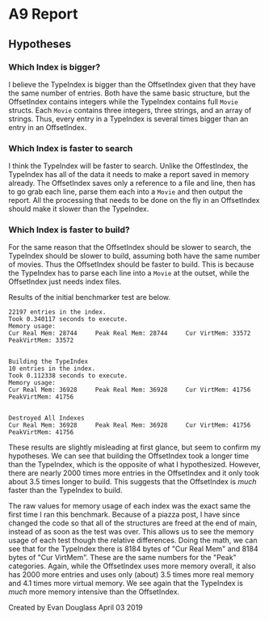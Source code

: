 # A9 Report

## Hypotheses

### Which Index is bigger?

I believe the TypeIndex is bigger than the OffsetIndex given that they have the same number of entries.
Both have the same basic structure, but the OffsetIndex contains integers while the TypeIndex contains full `Movie` structs.
Each `Movie` contains three integers, three strings, and an array of strings.
Thus, every entry in a TypeIndex is several times bigger than an entry in an OffsetIndex.

### Which Index is faster to search

I think the TypeIndex will be faster to search. Unlike the OffestIndex, the TypeIndex has all of the data it needs to make a report saved in memory already.
The OffsetIndex saves only a reference to a file and line, then has to go grab each line, parse them each into a `Movie` and then output the report.
All the processing that needs to be done on the fly in an OffsetIndex should make it slower than the TypeIndex.

### Which Index is faster to build?

For the same reason that the OffsetIndex should be slower to search, the TypeIndex should be slower to build, assuming both have the same number of movies.
Thus the OffsetIndex should be faster to build.
This is because the TypeIndex has to parse each line into a `Movie` at the outset, while the OffsetIndex just needs index files.

Results of the initial benchmarker test are below.
```
22197 entries in the index.
Took 0.340117 seconds to execute.
Memory usage:
Cur Real Mem: 28744     Peak Real Mem: 28744     Cur VirtMem: 33572     PeakVirtMem: 33572


Building the TypeIndex
10 entries in the index.
Took 0.112338 seconds to execute.
Memory usage:
Cur Real Mem: 36928     Peak Real Mem: 36928     Cur VirtMem: 41756     PeakVirtMem: 41756


Destroyed All Indexes
Cur Real Mem: 36928     Peak Real Mem: 36928     Cur VirtMem: 41756     PeakVirtMem: 41756
```
These results are slightly misleading at first glance, but seem to confirm my hypotheses.
We can see that building the OffsetIndex took a longer time than the TypeIndex, which is the opposite of what I hypothesized.
However, there are nearly 2000 times more entries in the OffsetIndex and it only took about 3.5 times longer to build.
This suggests that the OffsetIndex is *much* faster than the TypeIndex to build.

The raw values for memory usage of each index was the exact same the first time I ran this benchmark.
Because of a piazza post, I have since changed the code so that all of the structures are freed at the end of main, instead of as soon as the test was over.
This allows us to see the memory usage of each test though the relative differences.
Doing the math, we can see that for the TypeIndex there is 8184 bytes of "Cur Real Mem" and 8184 bytes of "Cur VirtMem".
These are the same numbers for the "Peak" categories.
Again, while the OffsetIndex uses more memory overall, it also has 2000 more entries and uses only (about) 3.5 times more real memory and 4.1 times more virtual memory.
We see again that the TypeIndex is *much* more memory intensive than the OffsetIndex.

Created by Evan Douglass
April 03 2019
